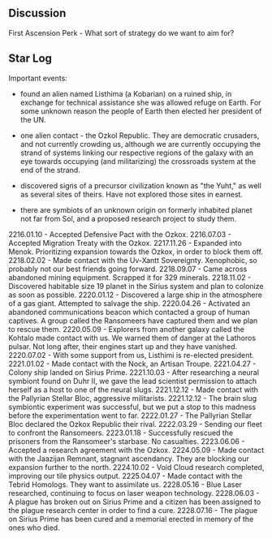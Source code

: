 Discussion
-------------------------------------------
First Ascension Perk - What sort of strategy do we want to aim for?


Star Log
-------------------------------------------
Important events:
- found an alien named Listhima (a Kobarian) on a ruined ship, in exchange for technical assistance she was allowed refuge on Earth. For some unknown reason the people of Earth then elected her president of the UN.

- one alien contact - the Ozkol Republic. They are democratic crusaders, and not currently crowding us, although we are currently occupying the strand of systems linking our respective regions of the galaxy with an eye towards occupying (and militarizing) the crossroads system at the end of the strand.

- discovered signs of a precursor civilization known as "the Yuht," as well as several sites of theirs. Have not explored those sites in earnest.

- there are symbiots of an unknown origin on formerly inhabited planet not far from Sol, and a proposed research project to study them.

2216.01.10 - Accepted Defensive Pact with the Ozkox.
2216.07.03 - Accepted Migration Treaty with the Ozkox.
2217.11.26 - Expanded into Menok.  Prioritizing expansion towards the Ozkox, in order to block them off.
2218.02.02 - Made contact with the Uv-Xantt Sovereignty.  Xenophobic, so probably not our best friends going forward.
2218.09.07 - Came across abandoned mining equipment.  Scrapped it for 329 minerals.
2218.11.02 - Discovered habitable size 19 planet in the Sirius system and plan to colonize as soon as possible.
2220.01.12 - Discovered a large ship in the atmosphere of a gas giant.  Attempted to salvage the ship.
2220.04.26 - Activated an abandoned communications beacon which contacted a group of human captives.  A group called the Ransomeers have captured them and we plan to rescue them.
2220.05.09 - Explorers from another galaxy called the Kohtalo made contact with us.  We warned them of danger at the Lathoros pulsar.  Not long after, their engines start up and they have vanished.
2220.07.02 - With some support from us, Listhimi is re-elected president.
2221.01.02 - Made contact with the Nock, an Artisan Troupe.
2221.04.27 - Colony ship landed on Sirius Prime.
2221.10.03 - After researching a neural symbiont found on Duhr II, we gave the lead scientist permission to attach herself as a host to one of the neural slugs.
2221.12.12 - Made contact with the Pallyrian Stellar Bloc, aggressive militarists.
2221.12.12 - The brain slug symbiontic experiment was successful, but we put a stop to this madness before the experimentation went to far.
2222.01.27 - The Pallyrian Stellar Bloc declared the Ozkox Republic their rival.
2222.03.29 - Sending our fleet to confront the Ransomeers.
2223.01.18 - Successfully rescued the prisoners from the Ransomeer's starbase.  No casualties.
2223.06.06 - Accepted a research agreement with the Ozkox.
2224.05.09 - Made contact with the Jaazijan Remnant, stagnant ascendancy.  They are blocking our expansion further to the north.
2224.10.02 - Void Cloud research completed, improving our tile physics output.
2225.04.07 - Made contact with the Tebrid Homologs.  They want to assimilate us.
2228.05.16 - Blue Laser researched, continuing to focus on laser weapon technology.
2228.06.03 - A plague has broken out on Sirius Prime and a citizen has been assigned to the plague research center in order to find a cure.
2228.07.16 - The plague on Sirius Prime has been cured and a memorial erected in memory of the ones who died.
